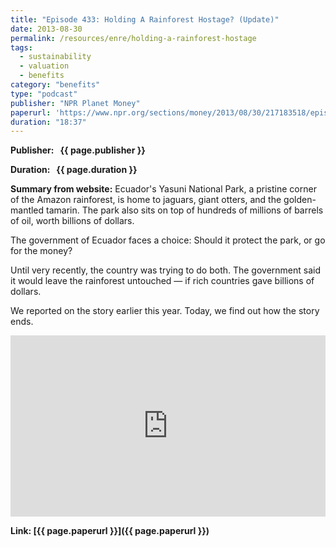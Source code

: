 ```yaml
---
title: "Episode 433: Holding A Rainforest Hostage? (Update)"
date: 2013-08-30
permalink: /resources/enre/holding-a-rainforest-hostage
tags:
  - sustainability
  - valuation
  - benefits
category: "benefits"
type: "podcast"
publisher: "NPR Planet Money"
paperurl: 'https://www.npr.org/sections/money/2013/08/30/217183518/episode-433-holding-a-rainforest-hostage-update'
duration: "18:37"
---
```


<!-- Google tag (gtag.js) -->
<script async src="https://www.googletagmanager.com/gtag/js?id=G-Q95WSVMDNZ"></script>
<script>
  window.dataLayer = window.dataLayer || [];
  function gtag(){dataLayer.push(arguments);}
  gtag('js', new Date());

  gtag('config', 'G-Q95WSVMDNZ');
</script>

**<span class="bold-podcast">Publisher: </span>&nbsp;<span class="text-podcast"> {{ page.publisher }}</span>**

**<span class="bold-podcast">Duration: </span>&nbsp;<span class="text-podcast"> {{ page.duration }}</span>**

**<span class="bold-podcast">Summary from website:</span>**
Ecuador's Yasuni National Park, a pristine corner of the Amazon rainforest, is home to jaguars, giant otters, and the golden-mantled tamarin. The park also sits on top of hundreds of millions of barrels of oil, worth billions of dollars.

The government of Ecuador faces a choice: Should it protect the park, or go for the money?

Until very recently, the country was trying to do both. The government said it would leave the rainforest untouched — if rich countries gave billions of dollars.

We reported on the story earlier this year. Today, we find out how the story ends.


<iframe src="https://www.npr.org/player/embed/217183518/216882897" width="100%" height="290" frameborder="0" scrolling="no" title="NPR embedded audio player"></iframe>

**<span class="small-podcast">Link:</span>&nbsp;<span class="links-podcast">[{{ page.paperurl }}]({{ page.paperurl }})</span>**